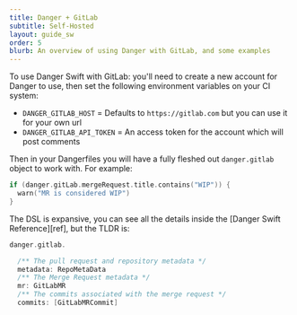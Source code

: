 ```yaml
---
title: Danger + GitLab
subtitle: Self-Hosted
layout: guide_sw
order: 5
blurb: An overview of using Danger with GitLab, and some examples
---
```


To use Danger Swift with GitLab: you'll need to create a new account for Danger to use, then set the following environment
variables on your CI system:

- `DANGER_GITLAB_HOST` = Defaults to `https://gitlab.com` but you can use it for your own url
- `DANGER_GITLAB_API_TOKEN` = An access token for the account which will post comments

Then in your Dangerfiles you will have a fully fleshed out `danger.gitlab` object to work with. For example:

```swift
if (danger.gitLab.mergeRequest.title.contains("WIP")) {
  warn("MR is considered WIP")
}
```

The DSL is expansive, you can see all the details inside the [Danger Swift Reference][ref], but the TLDR is:

```swift
danger.gitlab.

  /** The pull request and repository metadata */
  metadata: RepoMetaData
  /** The Merge Request metadata */
  mr: GitLabMR
  /** The commits associated with the merge request */
  commits: [GitLabMRCommit]
```
